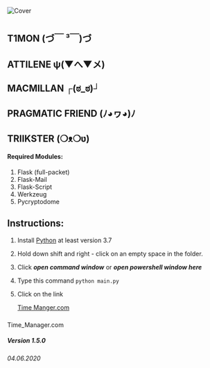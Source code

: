 ![Cover](https://github.com/T1GIT/time_manager/blob/master/images/cover.jpg?raw=true)
#
## T1MON (づ￣ ³￣)づ
## ATTILENE ψ(▼へ▼メ)
## MACMILLAN ┌(ಠ_ಠ)┘ 
## PRAGMATIC FRIEND (ﾉ◕ヮ◕)ﾉ 
## TRIIKSTER (❍ᴥ❍ʋ) 


#### Required Modules:
1) Flask (full-packet)
2) Flask-Mail
3) Flask-Script
4) Werkzeug
5) Pycryptodome
## Instructions:
1. Install [Python](https://www.python.org/ftp/python/3.8.3/python-3.8.3.exe) at least version 3.7
3. Hold down shift and right - click on an empty space in the folder.
4. Click _**open command window**_ or _**open powershell window here**_
5. Type this command
    `python main.py`
6. Click on the link

    [Time Manger.com](http://127.0.0.1:5000/)



###
Time_Manager.com
##### Version 1.5.0
###### 04.06.2020
